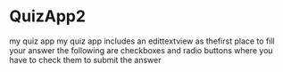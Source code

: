 # QuizApp2
my quiz app
my quiz app includes an edittextview as thefirst place to fill your answer
the following are checkboxes and radio buttons where you have to check them to submit the answer
